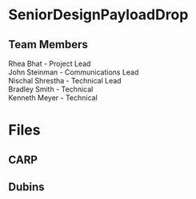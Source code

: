 # SeniorDesignPayloadDrop

## Team Members
Rhea Bhat - Project Lead  
John Steinman - Communications Lead  
Nischal Shrestha - Technical Lead  
Bradley Smith - Technical  
Kenneth Meyer - Technical

# Files

## CARP


## Dubins


##


##

